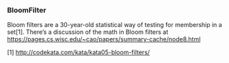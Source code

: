 ### BloomFilter

Bloom filters are a 30-year-old statistical way of testing for membership in a set[1].
There’s a discussion of the math in Bloom filters at https://pages.cs.wisc.edu/~cao/papers/summary-cache/node8.html


[1] http://codekata.com/kata/kata05-bloom-filters/
